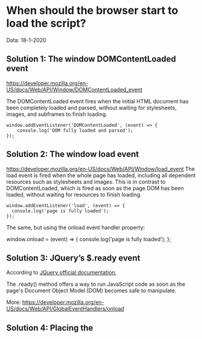 # When should the browser start to load the script? 
Data: 18-1-2020

## Solution 1: The window DOMContentLoaded event
https://developer.mozilla.org/en-US/docs/Web/API/Window/DOMContentLoaded_event

The DOMContentLoaded event fires when the initial HTML document has been completely loaded and parsed, without waiting for stylesheets, images, and subframes to finish loading.

    window.addEventListener('DOMContentLoaded', (event) => {
        console.log('DOM fully loaded and parsed'); 
    });

## Solution 2: The window load event
https://developer.mozilla.org/en-US/docs/Web/API/Window/load_event
The load event is fired when the whole page has loaded, including all dependent resources such as stylesheets and images. 
This is in contrast to DOMContentLoaded, which is fired as soon as the page DOM has been loaded, without waiting for resources to finish loading.

    window.addEventListener('load', (event) => {
      console.log('page is fully loaded');
    });

The same, but using the onload event handler property:

window.onload = (event) => {
  console.log('page is fully loaded');
};


## Solution 3: JQuery’s $.ready event

According to [JQuery official documentation](https://api.jquery.com/ready/),

The .ready() method offers a way to run JavaScript code as soon as the page's Document Object Model (DOM) becomes safe to manipulate.

More: https://developer.mozilla.org/en-US/docs/Web/API/GlobalEventHandlers/onload


## Solution 4: Placing the <script> after the </body> tag
https://stackoverflow.com/questions/9899372/pure-javascript-equivalent-of-jquerys-ready-how-to-call-a-function-when-t
According to this, it's the fastest way to start loading the script immediately after the DOM is safe to be used (The loading of the elements of a webpage is then synchronous, I assume - should check this out).